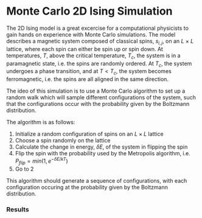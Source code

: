 # Monte Carlo 2D Ising Simulation 

The 2D Ising model is a great excercise for a computational physicists to gain hands on experience with Monte Carlo simulations. The model describes a magnetic system composed of classical spins, $s_{i,j}$, on an $L$ $\times$ $L$ lattice, where each spin can either be spin up or spin down. At temperatures, $T$, above the critical temperature, $T_c$, the system is in a paramagnetic state, i.e. the spins are randomly ordered. At $T_c$, the system undergoes a phase transition, and at $T < T_c$, the system becomes ferromagnetic, i.e. the spins are all aligned in the same direction. 

The ideo of this simulation is to use a Monte Carlo algorithm to set up a random walk which will sample different configurations of the system, such that the configurations occur with the probability given by the Boltzmann distribution. 

The algorithm is as follows: 
1. Initialize a random configuration of spins on an $L \times L$ lattice
2. Choose a spin randomly on the lattice
3. Calculate the change in energy, $\delta E$, of the system in flipping the spin
4. Flip the spin with the probability used by the Metropolis algorithm, i.e. $P_{flip} = min(1,e^{-\delta E/kT})$
5. Go to 2

This algorithm should generate a sequence of configurations, with each configuration occuring at the probability given by the Boltzmann distribution. 

### Results 
